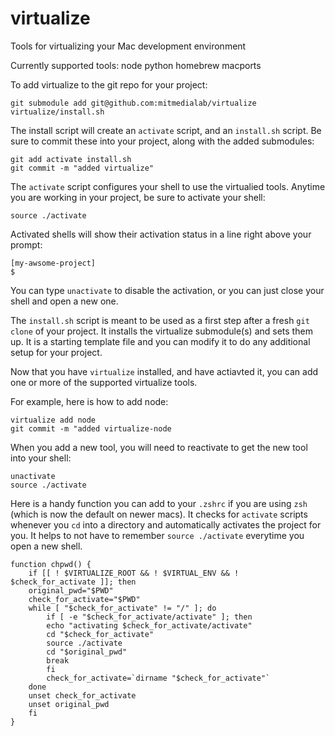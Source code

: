 # virtualize
Tools for virtualizing your Mac development environment

Currently supported tools:
  node
  python
  homebrew
  macports

To add virtualize to the git repo for your project:

```
git submodule add git@github.com:mitmedialab/virtualize
virtualize/install.sh
```

The install script will create an `activate` script, and an `install.sh` script. Be sure to commit these into your project, along with the added submodules:

```
git add activate install.sh
git commit -m "added virtualize"
```

The `activate` script configures your shell to use the virtualied tools. Anytime you are working in your project, be sure to activate your shell:

```
source ./activate
```

Activated shells will show their activation status in a line right above your prompt:

```
[my-awsome-project]
$
```

You can type `unactivate` to disable the activation, or you can just close your shell and open a new one.

The `install.sh` script is meant to be used as a first step after a fresh `git clone` of your project. It installs the virtualize submodule(s) and sets them up. It is a starting template file and you can modify it to do any additional setup for your project.

Now that you have `virtualize` installed, and have actiavted it, you can add one or more of the supported virtualize tools.

For example, here is how to add node:
```
virtualize add node
git commit -m "added virtualize-node
```

When you add a new tool, you will need to reactivate to get the new tool into your shell:
```
unactivate
source ./activate
```

Here is a handy function you can add to your `.zshrc` if you are using `zsh` (which is now the default on newer macs). It checks for `activate` scripts whenever you `cd` into a directory and automatically activates the project for you. It helps to not have to remember `source ./activate` everytime you open a new shell.
```
function chpwd() {
    if [[ ! $VIRTUALIZE_ROOT && ! $VIRTUAL_ENV && ! $check_for_activate ]]; then
	original_pwd="$PWD"
	check_for_activate="$PWD"
	while [ "$check_for_activate" != "/" ]; do
	    if [ -e "$check_for_activate/activate" ]; then
		echo "activating $check_for_activate/activate"
		cd "$check_for_activate"
		source ./activate
		cd "$original_pwd"
		break
	    fi
	    check_for_activate=`dirname "$check_for_activate"`
	done
	unset check_for_activate
	unset original_pwd
    fi
}
```
